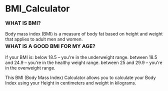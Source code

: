 # BMI_Calculator

<h3 style="margin-top: 4px;">WHAT IS BMI?</h3>
Body mass index (BMI) is a measure of body fat based on height and weight that
applies to adult men and women.

<h3 style="margin-top: 4px;">WHAT IS A GOOD BMI FOR MY AGE?</h3>
If your BMI is: below 18.5 – you're in the underweight range. between 18.5 and
24.9 – you're in the healthy weight range. between 25 and 29.9 – you're in the
overweight range. <br>

This BMI (Body Mass Index) Calculator allows you to calculate your Body Index using your Height in centimeters and weight in kilograms.
